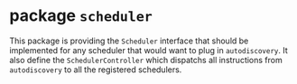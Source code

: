 # package `scheduler`

This package is providing the `Scheduler` interface that should be implemented for any scheduler that would want to plug in `autodiscovery`. It also define the `SchedulerController` which dispatchs all instructions from `autodiscovery` to all the registered schedulers.
